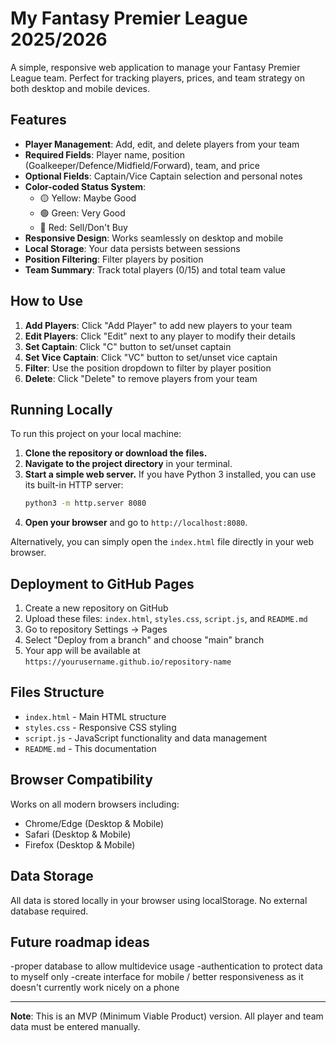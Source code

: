 # My Fantasy Premier League 2025/2026

A simple, responsive web application to manage your Fantasy Premier League team. Perfect for tracking players, prices, and team strategy on both desktop and mobile devices.

## Features

- **Player Management**: Add, edit, and delete players from your team
- **Required Fields**: Player name, position (Goalkeeper/Defence/Midfield/Forward), team, and price
- **Optional Fields**: Captain/Vice Captain selection and personal notes
- **Color-coded Status System**:
  - 🟡 Yellow: Maybe Good
  - 🟢 Green: Very Good
  - 🔴 Red: Sell/Don't Buy
- **Responsive Design**: Works seamlessly on desktop and mobile
- **Local Storage**: Your data persists between sessions
- **Position Filtering**: Filter players by position
- **Team Summary**: Track total players (0/15) and total team value

## How to Use

1. **Add Players**: Click "Add Player" to add new players to your team
2. **Edit Players**: Click "Edit" next to any player to modify their details
3. **Set Captain**: Click "C" button to set/unset captain
4. **Set Vice Captain**: Click "VC" button to set/unset vice captain
5. **Filter**: Use the position dropdown to filter by player position
6. **Delete**: Click "Delete" to remove players from your team

## Running Locally

To run this project on your local machine:

1.  **Clone the repository or download the files.**
2.  **Navigate to the project directory** in your terminal.
3.  **Start a simple web server.** If you have Python 3 installed, you can use its built-in HTTP server:
    ```bash
    python3 -m http.server 8080
    ```
4.  **Open your browser** and go to `http://localhost:8080`.

Alternatively, you can simply open the `index.html` file directly in your web browser.

## Deployment to GitHub Pages

1. Create a new repository on GitHub
2. Upload these files: `index.html`, `styles.css`, `script.js`, and `README.md`
3. Go to repository Settings → Pages
4. Select "Deploy from a branch" and choose "main" branch
5. Your app will be available at `https://yourusername.github.io/repository-name`

## Files Structure

- `index.html` - Main HTML structure
- `styles.css` - Responsive CSS styling
- `script.js` - JavaScript functionality and data management
- `README.md` - This documentation

## Browser Compatibility

Works on all modern browsers including:
- Chrome/Edge (Desktop & Mobile)
- Safari (Desktop & Mobile)
- Firefox (Desktop & Mobile)

## Data Storage

All data is stored locally in your browser using localStorage. No external database required.

## Future roadmap ideas
-proper database to allow multidevice usage
-authentication to protect data to myself only
-create interface for mobile / better responsiveness as it doesn't currently work nicely on a phone 

---

**Note**: This is an MVP (Minimum Viable Product) version. All player and team data must be entered manually.
